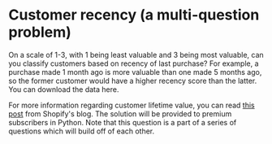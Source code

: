 # Customer recency (a multi-question problem)

On a scale of 1-3, with 1 being least valuable and 3 being most valuable, can you classify customers based on recency of last purchase? For example, a purchase made 1 month ago is more valuable than one made 5 months ago, so the former customer would have a higher recency score than the latter. You can download the data here. 

For more information regarding customer lifetime value, you can read [this post](https://www.shopify.com/blog/customer-lifetime-value) from Shopify's blog. The solution will be provided to premium subscribers in Python. Note that this question is a part of a series of questions which will build off of each other.
